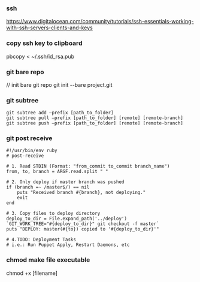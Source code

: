 ### ssh

https://www.digitalocean.com/community/tutorials/ssh-essentials-working-with-ssh-servers-clients-and-keys

### copy ssh key to clipboard

pbcopy < ~/.ssh/id_rsa.pub


### git bare repo

// init bare git repo
git init --bare project.git

### git subtree

```
git subtree add —prefix [path_to_folder]
git subtree pull —prefix [path_to_folder] [remote] [remote-branch]
git subtree push —prefix [path_to_folder] [remote] [remote-branch]
```

### git post receive 

```
#!/usr/bin/env ruby
# post-receive

# 1. Read STDIN (Format: "from_commit to_commit branch_name")
from, to, branch = ARGF.read.split " "

# 2. Only deploy if master branch was pushed
if (branch =~ /master$/) == nil
    puts "Received branch #{branch}, not deploying."
    exit
end

# 3. Copy files to deploy directory
deploy_to_dir = File.expand_path('../deploy')
`GIT_WORK_TREE="#{deploy_to_dir}" git checkout -f master`
puts "DEPLOY: master(#{to}) copied to '#{deploy_to_dir}'"

# 4.TODO: Deployment Tasks
# i.e.: Run Puppet Apply, Restart Daemons, etc
```

### chmod make file executable

chmod +x [filename]
